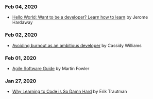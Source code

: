 ### Feb 04, 2020
- [Hello World: Want to be a developer? Learn how to learn](https://stackoverflow.blog/2020/01/11/hello-world-want-to-be-a-developer-learn-how-to-learn/) by Jerome Hardaway

### Feb 02, 2020
- [Avoiding burnout as an ambitious developer](https://stackoverflow.blog/2020/01/13/avoiding-burnout-as-an-ambitious-developer/) by Cassidy Williams

### Feb 01, 2020
- [Agile Software Guide](https://martinfowler.com/agile.html) by Martin Fowler

### Jan 27, 2020
- [Why Learning to Code is So Damn Hard](https://www.thinkful.com/blog/why-learning-to-code-is-so-damn-hard/) by Erik Trautman
